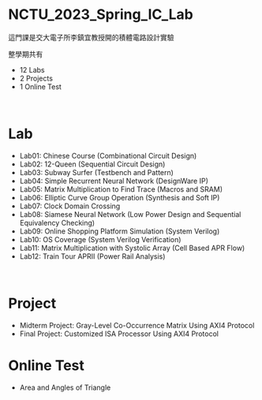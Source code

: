 NCTU_2023_Spring_IC_Lab
===
這門課是交大電子所李鎮宜教授開的積體電路設計實驗

整學期共有
- 12 Labs
- 2 Projects
- 1 Online Test

&emsp;

Lab
===
- Lab01: Chinese Course (Combinational Circuit Design)
- Lab02: 12-Queen (Sequential Circuit Design)
- Lab03: Subway Surfer (Testbench and Pattern)
- Lab04: Simple Recurrent Neural Network (DesignWare IP)
- Lab05: Matrix Multiplication to Find Trace (Macros and SRAM)
- Lab06: Elliptic Curve Group Operation (Synthesis and Soft IP)
- Lab07: Clock Domain Crossing
- Lab08: Siamese Neural Network (Low Power Design and Sequential Equivalency Checking)
- Lab09: Online Shopping Platform Simulation (System Verilog)
- Lab10: OS Coverage (System Verilog Verification)
- Lab11: Matrix Multiplication with Systolic Array (Cell Based APR Flow)
- Lab12: Train Tour APRII (Power Rail Analysis) 

&emsp;

Project
===
- Midterm Project: Gray-Level Co-Occurrence Matrix Using AXI4 Protocol
- Final Project: Customized ISA Processor Using AXI4 Protocol

Online Test
===
- Area and Angles of Triangle
